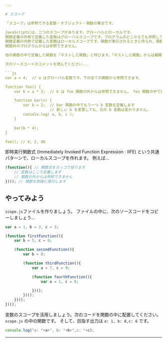 ```yaml
---

# スコープ

「スコープ」は参照できる変数・オブジェクト・関数の集合です。

JavaScriptには、二つのスコープがあります。グローバルとローカルです。
関数定義の外側で定義した変数はグローバルスコープです。プログラムのどこからでも参照して変更することができます。
関数定義の内側で定義した変数はローカルスコープです。関数が実行されるときに作られ、関数が終了すると破棄されます。
関数外のプログラムからは参照できません。

他の関数の中で定義した関数を「ネストした関数」と呼びます。「ネストした関数」からは親関数のスコープを参照できます。

次のソースコードのコメントを読んでください...

```js
var a = 4;	// a はグローバル変数です。下の全ての関数から参照できます。

function foo() {
	var b = a * 3;	// b は foo 関数の外からは参照できません。 foo 関数の中で定義した関数 bar からは参照できます。

	function bar(c) {
		var b = 2;  // bar 関数の中でもう一つ b 変数を定義します
					// 新しい b を変更しても、元の b 変数は変わりません。
		console.log( a, b, c );
	}

	bar(b * 4);
}

foo(); // 4, 2, 48
```

即時実行関数式 (Immediately Invoked Function Expression : IIFE) という共通パターンで、ローカルスコープを作れます。
例えば...

```js
(function(){ // 関数式をカッコで括ります
	// 変数はここで定義します
	// 関数の外からは参照できません
})(); // 関数を即座に実行します
```

## やってみよう

`scope.js`ファイルを作りましょう。
ファイルの中に、次のソースコードをコピーしましょう...

```js
var a = 1, b = 2, c = 3;

(function firstFunction(){
	var b = 5, c = 6;

	(function secondFunction(){
		var b = 8;

		(function thirdFunction(){
			var a = 7, c = 9;

			(function fourthFunction(){
				var a = 1, c = 8;

			})();
		})();
	})();
})();
```

変数のスコープを活用しましょう。次のコードを関数の中に配置してください。`scope.js` の中の関数です。
そして、目指す出力は `a: 1, b: 8,c: 6` です。

```js
console.log("a: "+a+", b: "+b+",c: "+c);
```
---
```

